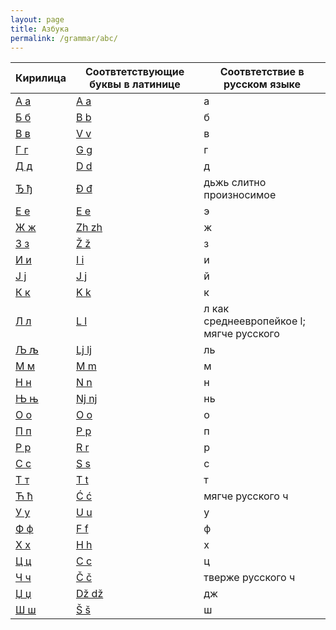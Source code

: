 ```yaml
---
layout: page
title: Азбука
permalink: /grammar/abc/
---
```


| Кирилица      | Соотвтетствующие буквы в латинице | Соотвтетствие в русском языке            |
| ------------- | --------------------------------- | ---------------------------------------- |
| [А а](/a/)   | [A a](/a/)                       | а                                        |
| [Б б](/b/)   | [B b](/b/)                       | б                                        |
| [В в](/v/)   | [V v](/v/)                       | в                                        |
| [Г г](/g/)   | [G g](/g/)                       | г                                        |
| [Д д](/d/)   | [D d](/d/)                       | д                                        |
| [Ђ ђ](/dzh/) | [Đ đ](/dzh/)                     | дьжь слитно произносимое                 |
| [Е е](/e/)   | [E e](/e/)                       | э                                        |
| [Ж ж](/zh/)  | [Zh zh](/zh/)                    | ж                                        |
| [З з](/z/)   | [Ž ž](/z/)                       | з                                        |
| [И и](/i/)   | [I i](/i/)                       | и                                        |
| [Ј ј](/j/)   | [J j](/j/)                       | й                                        |
| [К к](/k/)   | [K k](/k/)                       | к                                        |
| [Л л](/l/)   | [L l](/l/)                       | л как среднеевропейкое l; мягче русского |
| [Љ љ](/lj/)  | [Lj lj](/lj/)                    | ль                                       |
| [М м](/m/)   | [M m](/m/)                       | м                                        |
| [Н н](/n/)   | [N n](/n/)                       | н                                        |
| [Њ њ](/nj/)  | [Nj nj](/nj/)                    | нь                                       |
| [О о](/o/)   | [O o](/o/)                       | о                                        |
| [П п](/p/)   | [P p](/p/)                       | п                                        |
| [Р р](/r/)   | [R r](/r/)                       | р                                        |
| [С с](/s/)   | [S s](/s/)                       | с                                        |
| [Т т](/t/)   | [T t](/t/)                       | т                                        |
| [Ћ ћ](/cc/)  | [Ć ć](/cc/)                      | мягче русского ч                         |
| [У у](/u/)   | [U u](/u/)                       | у                                        |
| [Ф ф](/f/)   | [F f](/f/)                       | ф                                        |
| [X х](/h/)   | [H h](/h/)                       | х                                        |
| [Ц ц](/c/)   | [C c](/c/)                       | ц                                        |
| [Ч ч](/ch/)  | [Č č](/ch/)                      | тверже русского ч                        |
| [Џ џ](/dz/)  | [Dž dž](/dz/)                    | дж                                       |
| [Ш ш](/sh/)  | [Š š](/sh/)                      | ш                                        |
